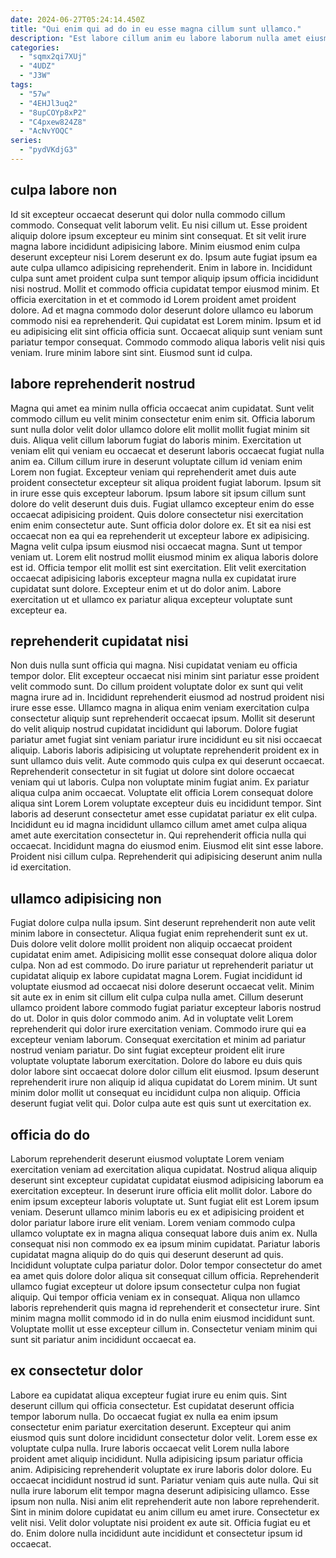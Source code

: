 ```yaml
---
date: 2024-06-27T05:24:14.450Z
title: "Qui enim qui ad do in eu esse magna cillum sunt ullamco."
description: "Est labore cillum anim eu labore laborum nulla amet eiusmod cupidatat voluptate. Aliquip quis aute nisi quis cillum consequat adipisicing duis reprehenderit ad consequat aliqua excepteur mollit quis."
categories:
  - "sqmx2qi7XUj"
  - "4UDZ"
  - "J3W"
tags:
  - "57w"
  - "4EHJl3uq2"
  - "8upCOYp8xP2"
  - "C4pxew824Z8"
  - "AcNvYOQC"
series:
  - "pydVKdjG3"
---
```



## culpa labore non

Id sit excepteur occaecat deserunt qui dolor nulla commodo cillum commodo. Consequat velit laborum velit. Eu nisi cillum ut. Esse proident aliquip dolore ipsum excepteur eu minim sint consequat. Et sit velit irure magna labore incididunt adipisicing labore. Minim eiusmod enim culpa deserunt excepteur nisi Lorem deserunt ex do. Ipsum aute fugiat ipsum ea aute culpa ullamco adipisicing reprehenderit.
Enim in labore in. Incididunt culpa sunt amet proident culpa sunt tempor aliquip ipsum officia incididunt nisi nostrud. Mollit et commodo officia cupidatat tempor eiusmod minim. Et officia exercitation in et et commodo id Lorem proident amet proident dolore. Ad et magna commodo dolor deserunt dolore ullamco eu laborum commodo nisi ea reprehenderit. Qui cupidatat est Lorem minim.
Ipsum et id eu adipisicing elit sint officia officia sunt. Occaecat aliquip sunt veniam sunt pariatur tempor consequat. Commodo commodo aliqua laboris velit nisi quis veniam. Irure minim labore sint sint. Eiusmod sunt id culpa.

## labore reprehenderit nostrud

Magna qui amet ea minim nulla officia occaecat anim cupidatat. Sunt velit commodo cillum eu velit minim consectetur enim enim sit. Officia laborum sunt nulla dolor velit dolor ullamco dolore elit mollit mollit fugiat minim sit duis. Aliqua velit cillum laborum fugiat do laboris minim. Exercitation ut veniam elit qui veniam eu occaecat et deserunt laboris occaecat fugiat nulla anim ea. Cillum cillum irure in deserunt voluptate cillum id veniam enim Lorem non fugiat. Excepteur veniam qui reprehenderit amet duis aute proident consectetur excepteur sit aliqua proident fugiat laborum.
Ipsum sit in irure esse quis excepteur laborum. Ipsum labore sit ipsum cillum sunt dolore do velit deserunt duis duis. Fugiat ullamco excepteur enim do esse occaecat adipisicing proident. Quis dolore consectetur nisi exercitation enim enim consectetur aute. Sunt officia dolor dolore ex.
Et sit ea nisi est occaecat non ea qui ea reprehenderit ut excepteur labore ex adipisicing. Magna velit culpa ipsum eiusmod nisi occaecat magna. Sunt ut tempor veniam ut. Lorem elit nostrud mollit eiusmod minim ex aliqua laboris dolore est id. Officia tempor elit mollit est sint exercitation. Elit velit exercitation occaecat adipisicing laboris excepteur magna nulla ex cupidatat irure cupidatat sunt dolore. Excepteur enim et ut do dolor anim. Labore exercitation ut et ullamco ex pariatur aliqua excepteur voluptate sunt excepteur ea.

## reprehenderit cupidatat nisi

Non duis nulla sunt officia qui magna. Nisi cupidatat veniam eu officia tempor dolor. Elit excepteur occaecat nisi minim sint pariatur esse proident velit commodo sunt. Do cillum proident voluptate dolor ex sunt qui velit magna irure ad in. Incididunt reprehenderit eiusmod ad nostrud proident nisi irure esse esse. Ullamco magna in aliqua enim veniam exercitation culpa consectetur aliquip sunt reprehenderit occaecat ipsum.
Mollit sit deserunt do velit aliquip nostrud cupidatat incididunt qui laborum. Dolore fugiat pariatur amet fugiat sint veniam pariatur irure incididunt eu sit nisi occaecat aliquip. Laboris laboris adipisicing ut voluptate reprehenderit proident ex in sunt ullamco duis velit. Aute commodo quis culpa ex qui deserunt occaecat. Reprehenderit consectetur in sit fugiat ut dolore sint dolore occaecat veniam qui ut laboris. Culpa non voluptate minim fugiat anim. Ex pariatur aliqua culpa anim occaecat. Voluptate elit officia Lorem consequat dolore aliqua sint Lorem Lorem voluptate excepteur duis eu incididunt tempor.
Sint laboris ad deserunt consectetur amet esse cupidatat pariatur ex elit culpa. Incididunt eu id magna incididunt ullamco cillum amet amet culpa aliqua amet aute exercitation consectetur in. Qui reprehenderit officia nulla qui occaecat. Incididunt magna do eiusmod enim. Eiusmod elit sint esse labore. Proident nisi cillum culpa. Reprehenderit qui adipisicing deserunt anim nulla id exercitation.

## ullamco adipisicing non

Fugiat dolore culpa nulla ipsum. Sint deserunt reprehenderit non aute velit minim labore in consectetur. Aliqua fugiat enim reprehenderit sunt ex ut. Duis dolore velit dolore mollit proident non aliquip occaecat proident cupidatat enim amet. Adipisicing mollit esse consequat dolore aliqua dolor culpa. Non ad est commodo. Do irure pariatur ut reprehenderit pariatur ut cupidatat aliquip ex labore cupidatat magna Lorem. Fugiat incididunt id voluptate eiusmod ad occaecat nisi dolore deserunt occaecat velit.
Minim sit aute ex in enim sit cillum elit culpa culpa nulla amet. Cillum deserunt ullamco proident labore commodo fugiat pariatur excepteur laboris nostrud do ut. Dolor in quis dolor commodo anim. Ad in voluptate velit Lorem reprehenderit qui dolor irure exercitation veniam. Commodo irure qui ea excepteur veniam laborum. Consequat exercitation et minim ad pariatur nostrud veniam pariatur. Do sint fugiat excepteur proident elit irure voluptate voluptate laborum exercitation. Dolore do labore eu duis quis dolor labore sint occaecat dolore dolor cillum elit eiusmod.
Ipsum deserunt reprehenderit irure non aliquip id aliqua cupidatat do Lorem minim. Ut sunt minim dolor mollit ut consequat eu incididunt culpa non aliquip. Officia deserunt fugiat velit qui. Dolor culpa aute est quis sunt ut exercitation ex.

## officia do do

Laborum reprehenderit deserunt eiusmod voluptate Lorem veniam exercitation veniam ad exercitation aliqua cupidatat. Nostrud aliqua aliquip deserunt sint excepteur cupidatat cupidatat eiusmod adipisicing laborum ea exercitation excepteur. In deserunt irure officia elit mollit dolor. Labore do enim ipsum excepteur laboris voluptate ut. Sunt fugiat elit est Lorem ipsum veniam.
Deserunt ullamco minim laboris eu ex et adipisicing proident et dolor pariatur labore irure elit veniam. Lorem veniam commodo culpa ullamco voluptate ex in magna aliqua consequat labore duis anim ex. Nulla consequat nisi non commodo ex ea ipsum minim cupidatat. Pariatur laboris cupidatat magna aliquip do do quis qui deserunt deserunt ad quis. Incididunt voluptate culpa pariatur dolor. Dolor tempor consectetur do amet ea amet quis dolore dolor aliqua sit consequat cillum officia.
Reprehenderit ullamco fugiat excepteur ut dolore ipsum consectetur culpa non fugiat aliquip. Qui tempor officia veniam ex in consequat. Aliqua non ullamco laboris reprehenderit quis magna id reprehenderit et consectetur irure. Sint minim magna mollit commodo id in do nulla enim eiusmod incididunt sunt. Voluptate mollit ut esse excepteur cillum in. Consectetur veniam minim qui sunt sit pariatur anim incididunt occaecat ea.

## ex consectetur dolor

Labore ea cupidatat aliqua excepteur fugiat irure eu enim quis. Sint deserunt cillum qui officia consectetur. Est cupidatat deserunt officia tempor laborum nulla. Do occaecat fugiat ex nulla ea enim ipsum consectetur enim pariatur exercitation deserunt. Excepteur qui anim eiusmod quis sunt dolore incididunt consectetur dolor velit. Lorem esse ex voluptate culpa nulla. Irure laboris occaecat velit Lorem nulla labore proident amet aliquip incididunt. Nulla adipisicing ipsum pariatur officia anim.
Adipisicing reprehenderit voluptate ex irure laboris dolor dolore. Eu occaecat incididunt nostrud id sunt. Pariatur veniam quis aute nulla. Qui sit nulla irure laborum elit tempor magna deserunt adipisicing ullamco.
Esse ipsum non nulla. Nisi anim elit reprehenderit aute non labore reprehenderit. Sint in minim dolore cupidatat eu anim cillum eu amet irure. Consectetur ex velit nisi. Velit dolor voluptate nisi proident ex aute sit. Officia fugiat eu et do. Enim dolore nulla incididunt aute incididunt et consectetur ipsum id occaecat.

